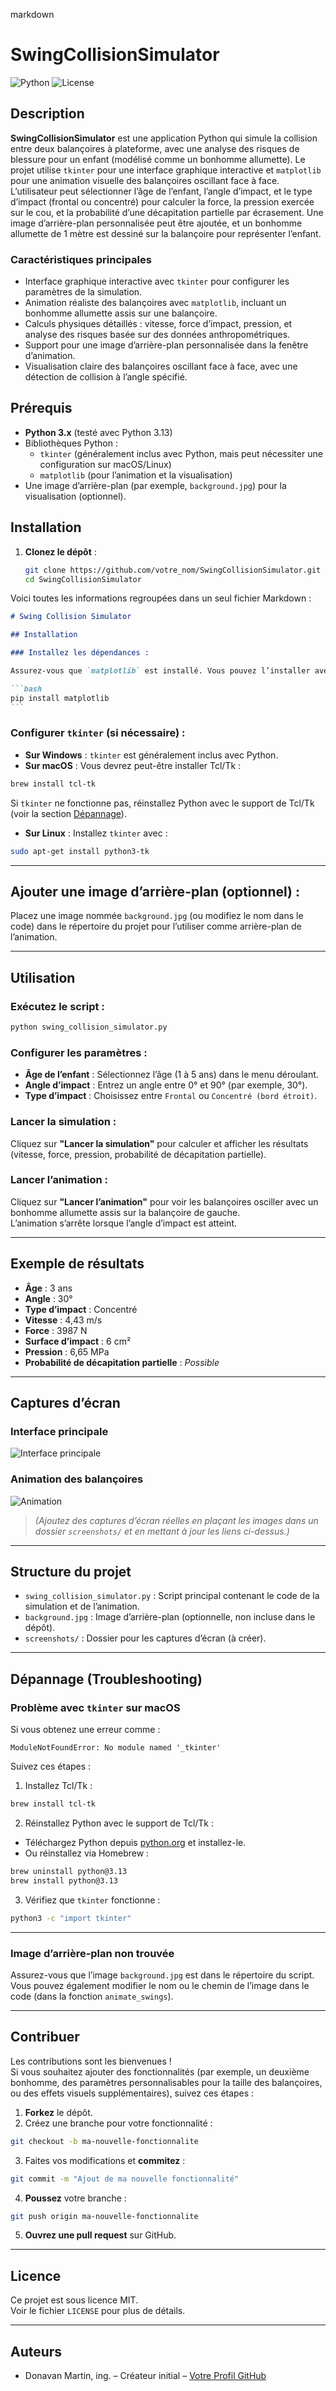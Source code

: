 markdown

# SwingCollisionSimulator

![Python](https://img.shields.io/badge/python-3.x-blue.svg)
![License](https://img.shields.io/badge/license-MIT-green.svg)

## Description

**SwingCollisionSimulator** est une application Python qui simule la collision entre deux balançoires à plateforme, avec une analyse des risques de blessure pour un enfant (modélisé comme un bonhomme allumette). Le projet utilise `tkinter` pour une interface graphique interactive et `matplotlib` pour une animation visuelle des balançoires oscillant face à face. L’utilisateur peut sélectionner l’âge de l’enfant, l’angle d’impact, et le type d’impact (frontal ou concentré) pour calculer la force, la pression exercée sur le cou, et la probabilité d’une décapitation partielle par écrasement. Une image d’arrière-plan personnalisée peut être ajoutée, et un bonhomme allumette de 1 mètre est dessiné sur la balançoire pour représenter l’enfant.

### Caractéristiques principales

- Interface graphique interactive avec `tkinter` pour configurer les paramètres de la simulation.
- Animation réaliste des balançoires avec `matplotlib`, incluant un bonhomme allumette assis sur une balançoire.
- Calculs physiques détaillés : vitesse, force d’impact, pression, et analyse des risques basée sur des données anthropométriques.
- Support pour une image d’arrière-plan personnalisée dans la fenêtre d’animation.
- Visualisation claire des balançoires oscillant face à face, avec une détection de collision à l’angle spécifié.

## Prérequis

- **Python 3.x** (testé avec Python 3.13)
- Bibliothèques Python :
  - `tkinter` (généralement inclus avec Python, mais peut nécessiter une configuration sur macOS/Linux)
  - `matplotlib` (pour l’animation et la visualisation)
- Une image d’arrière-plan (par exemple, `background.jpg`) pour la visualisation (optionnel).

## Installation

1. **Clonez le dépôt** :
   ```bash
   git clone https://github.com/votre_nom/SwingCollisionSimulator.git
   cd SwingCollisionSimulator
   ```

Voici toutes les informations regroupées dans un seul fichier Markdown :

````markdown
# Swing Collision Simulator

## Installation

### Installez les dépendances :

Assurez-vous que `matplotlib` est installé. Vous pouvez l’installer avec pip :

```bash
pip install matplotlib
```
````

### Configurer `tkinter` (si nécessaire) :

- **Sur Windows** : `tkinter` est généralement inclus avec Python.
- **Sur macOS** : Vous devrez peut-être installer Tcl/Tk :

```bash
brew install tcl-tk
```

Si `tkinter` ne fonctionne pas, réinstallez Python avec le support de Tcl/Tk (voir la section [Dépannage](#dépannage-troubleshooting)).

- **Sur Linux** : Installez `tkinter` avec :

```bash
sudo apt-get install python3-tk
```

---

## Ajouter une image d’arrière-plan (optionnel) :

Placez une image nommée `background.jpg` (ou modifiez le nom dans le code) dans le répertoire du projet pour l’utiliser comme arrière-plan de l’animation.

---

## Utilisation

### Exécutez le script :

```bash
python swing_collision_simulator.py
```

### Configurer les paramètres :

- **Âge de l’enfant** : Sélectionnez l’âge (1 à 5 ans) dans le menu déroulant.
- **Angle d’impact** : Entrez un angle entre 0° et 90° (par exemple, 30°).
- **Type d’impact** : Choisissez entre `Frontal` ou `Concentré (bord étroit)`.

### Lancer la simulation :

Cliquez sur **"Lancer la simulation"** pour calculer et afficher les résultats (vitesse, force, pression, probabilité de décapitation partielle).

### Lancer l’animation :

Cliquez sur **"Lancer l’animation"** pour voir les balançoires osciller avec un bonhomme allumette assis sur la balançoire de gauche.  
L’animation s’arrête lorsque l’angle d’impact est atteint.

---

## Exemple de résultats

- **Âge** : 3 ans
- **Angle** : 30°
- **Type d’impact** : Concentré
- **Vitesse** : 4,43 m/s
- **Force** : 3987 N
- **Surface d’impact** : 6 cm²
- **Pression** : 6,65 MPa
- **Probabilité de décapitation partielle** : _Possible_

---

## Captures d’écran

### Interface principale

![Interface principale](screenshots/interface.png)

### Animation des balançoires

![Animation](screenshots/animation.png)

> _(Ajoutez des captures d’écran réelles en plaçant les images dans un dossier `screenshots/` et en mettant à jour les liens ci-dessus.)_

---

## Structure du projet

- `swing_collision_simulator.py` : Script principal contenant le code de la simulation et de l’animation.
- `background.jpg` : Image d’arrière-plan (optionnelle, non incluse dans le dépôt).
- `screenshots/` : Dossier pour les captures d’écran (à créer).

---

## Dépannage (Troubleshooting)

### Problème avec `tkinter` sur macOS

Si vous obtenez une erreur comme :

```text
ModuleNotFoundError: No module named '_tkinter'
```

Suivez ces étapes :

1. Installez Tcl/Tk :

```bash
brew install tcl-tk
```

2. Réinstallez Python avec le support de Tcl/Tk :

- Téléchargez Python depuis [python.org](https://www.python.org) et installez-le.
- Ou réinstallez via Homebrew :

```bash
brew uninstall python@3.13
brew install python@3.13
```

3. Vérifiez que `tkinter` fonctionne :

```bash
python3 -c "import tkinter"
```

---

### Image d’arrière-plan non trouvée

Assurez-vous que l’image `background.jpg` est dans le répertoire du script.  
Vous pouvez également modifier le nom ou le chemin de l’image dans le code (dans la fonction `animate_swings`).

---

## Contribuer

Les contributions sont les bienvenues !  
Si vous souhaitez ajouter des fonctionnalités (par exemple, un deuxième bonhomme, des paramètres personnalisables pour la taille des balançoires, ou des effets visuels supplémentaires), suivez ces étapes :

1. **Forkez** le dépôt.
2. Créez une branche pour votre fonctionnalité :

```bash
git checkout -b ma-nouvelle-fonctionnalite
```

3. Faites vos modifications et **commitez** :

```bash
git commit -m "Ajout de ma nouvelle fonctionnalité"
```

4. **Poussez** votre branche :

```bash
git push origin ma-nouvelle-fonctionnalite
```

5. **Ouvrez une pull request** sur GitHub.

---

## Licence

Ce projet est sous licence MIT.  
Voir le fichier `LICENSE` pour plus de détails.

---

## Auteurs

- Donavan Martin, ing. – Créateur initial – [Votre Profil GitHub](https://github.com/)

```

```
